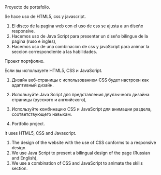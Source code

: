 Proyecto de portafolio.

Se hace uso de HTML5, css y javascript.

1. El dise;o de la pagina web con el uso de css se ajusta a un diseño responsive.
2. Hacemos uso de Java Script para presentar un diseño bilingue de la pagina (ruso e ingles),
3. Hacemos uso de una combinacion de css y javaScript para animar la seccion correspondiente a las habilidades.

Проект портфолио.

Если вы используете HTML5, CSS и JavaScript.

1. Дизайн веб-страницы с использованием CSS будет настроен как адаптивный дизайн.
2. Используйте Java Script для представления двуязычного дизайна страницы (русского и английского),
3. Используйте комбинацию CSS и JavaScript для анимации раздела, соответствующего навыкам.

4. Portfolio project.

It uses HTML5, CSS and Javascript.

1. The design of the website with the use of CSS conforms to a responsive design.
2. We use Java Script to present a bilingual design of the page (Russian and English),
3. We use a combination of CSS and JavaScript to animate the skills section.
